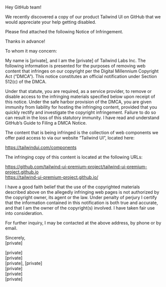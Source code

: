 Hey GitHub team!

We recently discovered a copy of our product Tailwind UI on GitHub that we would appreciate your help getting disabled.

Please find attached the following Notice of Infringement.

Thanks in advance!


To whom it may concern:

My name is [private], and I am the [private] of Tailwind Labs Inc. The following information is presented for the purposes of removing web content that infringes on our copyright per the Digital Millennium Copyright Act (“DMCA”). This notice constitutes an official notification under Section 512(c) of the DMCA.

Under that statute, you are required, as a service provider, to remove or disable access to the infringing materials specified below upon receipt of this notice. Under the safe harbor provision of the DMCA, you are given immunity from liability for hosting the infringing content, provided that you quickly rectify and investigate the copyright infringement. Failure to do so can result in the loss of this statutory immunity.
I have read and understand GitHub’s Guide to Filing a DMCA Notice.

The content that is being infringed is the collection of web components we offer paid access to via our website “Tailwind UI”, located here:

https://tailwindui.com/components

The infringing copy of this content is located at the following URLs:

https://github.com/tailwind-ui-premium-project/tailwind-ui-premium-project.github.io  
https://tailwind-ui-premium-project.github.io/

I have a good faith belief that the use of the copyrighted materials described above on the allegedly infringing web pages is not authorized by the copyright owner, its agent or the law. Under penalty of perjury I certify that the information contained in this notification is both true and accurate, and that I am the owner of the copyright(s) involved. I have taken fair use into consideration.

For further inquiry, I may be contacted at the above address, by phone or by email.

Sincerely,  
[private]

[private]   
[private]  
[private], [private]  
[private]  
[private]  
[private]

